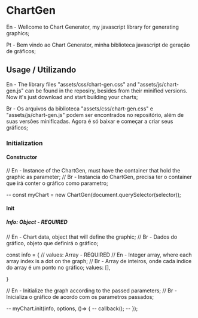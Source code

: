 # ChartGen

En - Wellcome to Chart Generator, my javascript library for generating graphics;

Pt - Bem vindo ao Chart Generator, minha biblioteca javascript de geração de gráficos;

## Usage / Utilizando

En - The library files "assets/css/chart-gen.css" and "assets/js/chart-gen.js" can be found in the reposiry, besides from their minified versions. Now it's just download and start building your charts;

Br - Os arquivos da biblioteca "assets/css/chart-gen.css" e "assets/js/chart-gen.js" podem ser encontrados no repositório, além de suas versões minificadas. Agora é só baixar e começar a criar seus gráficos;

### Initialization

#### Constructor

// En - Instance of the ChartGen, must have the container that hold the graphic as parameter;
// Br - Instancia do ChartGen, precisa ter o container que irá conter o gráfico como parametro;

-- const myChart = new ChartGen(document.querySelector(selector));

#### Init

##### Info: Object - REQUIRED

// En - Chart data, object that will define the graphic;
// Br - Dados do gráfico, objeto que definirá o gráfico;

const info = {
    // values: Array - REQUIRED
    // En - Integer array, where each array index is a dot on the graph;
    // Br - Array de inteiros, onde cada indice do array é um ponto no gráfico;
    values: [],
    
}

// En - Initialize the graph according to the passed parameters;
// Br - Inicializa o gráfico de acordo com os parametros passados;

-- myChart.init(info, options, ()=> {
--    callback();
-- });




